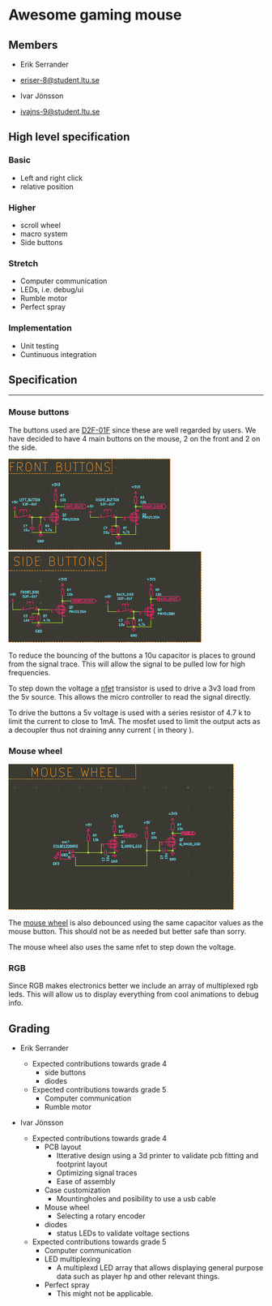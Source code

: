 # Awesome gaming mouse

## Members

- Erik Serrander
- eriser-8@student.ltu.se
  
- Ivar Jönsson
- ivajns-9@student.ltu.se


## High level specification

### Basic
- Left and right click
- relative position

### Higher
- scroll wheel
- macro system
- Side buttons

### Stretch
- Computer communication
- LEDs, i.e. debug/ui
- Rumble motor
- Perfect spray


### Implementation
- Unit testing
- Cuntinuous integration



## Specification
---
### Mouse buttons
The buttons used are [D2F-01F](https://www.elfa.se/sv/mikrobrytare-d2f-100ma-1co-74n-kolv-omron-electronic-components-d2f-01f/p/11082662?track=true&no-cache=true&marketingPopup=false) since these are well regarded by users.
We have decided to have 4 main buttons on the mouse, 2 on the front and 2 on the side.


![front_buttons](images/front_buttons.png)
![side_buttons](images/side_buttons.png)

To reduce the bouncing of the buttons a 10u capacitor is places to ground from the signal trace. This will allow the signal to be pulled low for high frequencies. 

To step down the voltage a [nfet](https://se.rs-online.com/web/p/mosfets/7258326) transistor is used to drive a 3v3 load from the 5v source. This allows the micro controller to read the signal directly.

To drive the buttons a 5v voltage is used with a series resistor of 4.7 k to limit the current to close to 1mA. The mosfet used to limit the output acts as a decoupler thus not draining anny current ( in theory ).

### Mouse wheel


![mouse_wheel](images/mouse_wheel.png)

The [mouse wheel](https://se.rs-online.com/web/p/mechanical-rotary-encoders/7295545) is also debounced using the same capacitor values as the mouse button. This should not be as needed but better safe than sorry.

The mouse wheel also uses the same nfet to step down the voltage.

### RGB
Since RGB makes electronics better we include an array of multiplexed rgb leds. This will allow us to display everything from cool animations to debug info. 





## Grading

- Erik Serrander
  - Expected contributions towards grade 4
    - side buttons
    - diodes
  - Expected contributions towards grade 5
    - Computer communication
    - Rumble motor
  
- Ivar Jönsson
  - Expected contributions towards grade 4
    - PCB layout
      - Itterative design using a 3d printer to validate pcb fitting and footprint layout
      - Optimizing signal traces
      - Ease of assembly
    - Case customization 
      - Mountingholes and posibility to use a usb cable
    - Mouse wheel
      - Selecting a rotary encoder
    - diodes
      - status LEDs to validate voltage sections
  - Expected contributions towards grade 5
    - Computer communication
    - LED multiplexing
      - A multiplexd LED array that allows displaying general purpose data such as player hp and other relevant things.
    - Perfect spray
      - This might not be applicable. 
